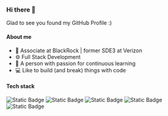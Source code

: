 ### Hi there 👋
Glad to see you found my GitHub Profile :)

#### About me
- 💼 Associate at BlackRock | former SDE3 at Verizon
- ⚙️ Full Stack Development
- 🌱 A person with passion for continuous learning 
- 💻 Like to build (and break) things with code

#### Tech stack
![Static Badge](https://img.shields.io/badge/React-%2361DAFB?logo=react&logoColor=%23FFFFFF)
![Static Badge](https://img.shields.io/badge/Angular-%23B5314C?logo=angular&logoColor=%23FFFFFF)
![Static Badge](https://img.shields.io/badge/JavaScript-%23F7DF1E?logo=javascript&logoColor=%23FFFFFF)
![Static Badge](https://img.shields.io/badge/Java-orange?logo=openjdk&logoColor=%23FFFFFF)
![Static Badge](https://img.shields.io/badge/Spring_Boot-%236DB33F3?logo=springboot&logoColor=%23FFFFFF)


<!--
**DarkSJ1998/DarkSJ1998** is a ✨ _special_ ✨ repository because its `README.md` (this file) appears on your GitHub profile.

Here are some ideas to get you started:

- 🔭 I’m currently working on ...
- 🌱 I’m currently learning ...
- 👯 I’m looking to collaborate on ...
- 🤔 I’m looking for help with ...
- 💬 Ask me about ...
- 📫 How to reach me: ...
- 😄 Pronouns: ...
- ⚡ Fun fact: ...
-->
